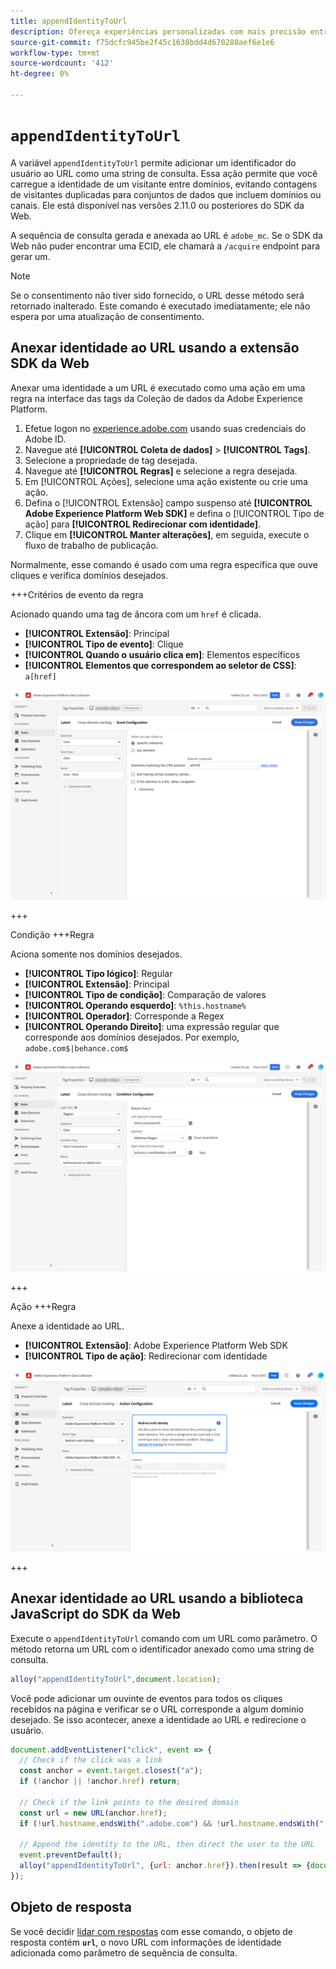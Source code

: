 ```yaml
---
title: appendIdentityToUrl
description: Ofereça experiências personalizadas com mais precisão entre aplicativos, Web e domínios.
source-git-commit: f75dcfc945be2f45c1638bdd4d670288aef6e1e6
workflow-type: tm+mt
source-wordcount: '412'
ht-degree: 0%

---
```


# `appendIdentityToUrl`

A variável `appendIdentityToUrl` permite adicionar um identificador do usuário ao URL como uma string de consulta. Essa ação permite que você carregue a identidade de um visitante entre domínios, evitando contagens de visitantes duplicadas para conjuntos de dados que incluem domínios ou canais. Ele está disponível nas versões 2.11.0 ou posteriores do SDK da Web.

A sequência de consulta gerada e anexada ao URL é `adobe_mc`. Se o SDK da Web não puder encontrar uma ECID, ele chamará a `/acquire` endpoint para gerar um.

>[!NOTE]
>
>Se o consentimento não tiver sido fornecido, o URL desse método será retornado inalterado. Este comando é executado imediatamente; ele não espera por uma atualização de consentimento.

## Anexar identidade ao URL usando a extensão SDK da Web

Anexar uma identidade a um URL é executado como uma ação em uma regra na interface das tags da Coleção de dados da Adobe Experience Platform.

1. Efetue logon no [experience.adobe.com](https://experience.adobe.com) usando suas credenciais do Adobe ID.
1. Navegue até **[!UICONTROL Coleta de dados]** > **[!UICONTROL Tags]**.
1. Selecione a propriedade de tag desejada.
1. Navegue até **[!UICONTROL Regras]** e selecione a regra desejada.
1. Em [!UICONTROL Ações], selecione uma ação existente ou crie uma ação.
1. Defina o [!UICONTROL Extensão] campo suspenso até **[!UICONTROL Adobe Experience Platform Web SDK]** e defina o [!UICONTROL Tipo de ação] para **[!UICONTROL Redirecionar com identidade]**.
1. Clique em **[!UICONTROL Manter alterações]**, em seguida, execute o fluxo de trabalho de publicação.

Normalmente, esse comando é usado com uma regra específica que ouve cliques e verifica domínios desejados.

+++Critérios de evento da regra

Acionado quando uma tag de âncora com um `href` é clicada.

* **[!UICONTROL Extensão]**: Principal
* **[!UICONTROL Tipo de evento]**: Clique
* **[!UICONTROL Quando o usuário clica em]**: Elementos específicos
* **[!UICONTROL Elementos que correspondem ao seletor de CSS]**: `a[href]`

![Evento de regra](../assets/id-sharing-event-configuration.png)

+++

Condição +++Regra

Aciona somente nos domínios desejados.

* **[!UICONTROL Tipo lógico]**: Regular
* **[!UICONTROL Extensão]**: Principal
* **[!UICONTROL Tipo de condição]**: Comparação de valores
* **[!UICONTROL Operando esquerdo]**: `%this.hostname%`
* **[!UICONTROL Operador]**: Corresponde a Regex
* **[!UICONTROL Operando Direito]**: uma expressão regular que corresponde aos domínios desejados. Por exemplo, `adobe.com$|behance.com$`

![Condição da regra](../assets/id-sharing-condition-configuration.png)

+++

Ação +++Regra

Anexe a identidade ao URL.

* **[!UICONTROL Extensão]**: Adobe Experience Platform Web SDK
* **[!UICONTROL Tipo de ação]**: Redirecionar com identidade

![Ação da regra](../assets/id-sharing-action-configuration.png)

+++

## Anexar identidade ao URL usando a biblioteca JavaScript do SDK da Web

Execute o `appendIdentityToUrl` comando com um URL como parâmetro. O método retorna um URL com o identificador anexado como uma string de consulta.

```js
alloy("appendIdentityToUrl",document.location);
```

Você pode adicionar um ouvinte de eventos para todos os cliques recebidos na página e verificar se o URL corresponde a algum domínio desejado. Se isso acontecer, anexe a identidade ao URL e redirecione o usuário.

```js
document.addEventListener("click", event => {
  // Check if the click was a link
  const anchor = event.target.closest("a");
  if (!anchor || !anchor.href) return;

  // Check if the link points to the desired domain
  const url = new URL(anchor.href);
  if (!url.hostname.endsWith(".adobe.com") && !url.hostname.endsWith(".behance.com")) return;

  // Append the identity to the URL, then direct the user to the URL
  event.preventDefault();
  alloy("appendIdentityToUrl", {url: anchor.href}).then(result => {document.location = result.url;});
});
```

## Objeto de resposta

Se você decidir [lidar com respostas](command-responses.md) com esse comando, o objeto de resposta contém **`url`**, o novo URL com informações de identidade adicionada como parâmetro de sequência de consulta.
